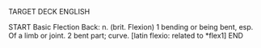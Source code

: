 TARGET DECK
ENGLISH

START
Basic
Flection
Back: n. (brit. Flexion) 1 bending or being bent, esp. Of a limb or joint. 2 bent part; curve. [latin flexio: related to *flex1]
END
